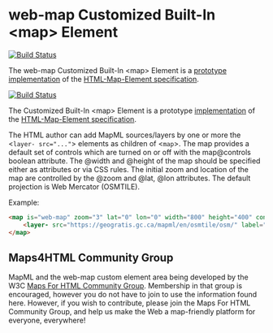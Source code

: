 
# web-map Customized Built-In &lt;map&gt; Element

[![Build Status](https://travis-ci.org/prushforth/Web-Map-Custom-Element.svg?branch=master)](https://travis-ci.org/prushforth/Web-Map-Custom-Element)

The web-map Customized Built-In &lt;map&gt; Element is a [prototype implementation](http://maps4html.github.io/Web-Map-Custom-Element/) of the [HTML-Map-Element specification](http://maps4html.github.io/HTML-Map-Element/spec/).

[![Build Status](https://travis-ci.org/prushforth/Web-Map-Custom-Element.svg?branch=master)](https://travis-ci.org/prushforth/Web-Map-Custom-Element)

The Customized Built-In &lt;map&gt; Element is a prototype [implementation](http://maps4html.github.io/Web-Map-Custom-Element/) of the [HTML-Map-Element specification](http://maps4html.github.io/HTML-Map-Element/spec/).

The HTML author can add MapML sources/layers by one or more the &lt;`layer- src="..."`&gt; elements as children of &lt;`map`&gt;.  The map provides a default set of controls which are turned on or off with the map@controls boolean attribute.  The @width and @height of the map should be specified either as attributes or via CSS rules.  The initial zoom and location of the map are controlled by the @zoom and @lat, @lon attributes.  The default projection is Web Mercator (OSMTILE).

Example:
<!---
```
<custom-element-demo>
  <template>
    <script src="../webcomponentsjs/webcomponents-lite.js"></script>
    <link rel="import" href="web-map.html">
    <next-code-block></next-code-block>
  </template>
</custom-element-demo>
```
-->
```html
<map is="web-map" zoom="3" lat="0" lon="0" width="800" height="400" controls>
    <layer- src="https://geogratis.gc.ca/mapml/en/osmtile/osm/" label="OpenStreetMap" checked></layer->
</map>
```

## Maps4HTML Community Group

MapML and the web-map custom element area being developed by the W3C [Maps For HTML Community Group](http://www.w3.org/community/maps4html/).  Membership in that group is encouraged, however you do not have to join to use the information found here.  However, if you wish to contribute, please join the Maps For HTML Community Group, and help us make the Web a map-friendly platform for everyone, everywhere!
